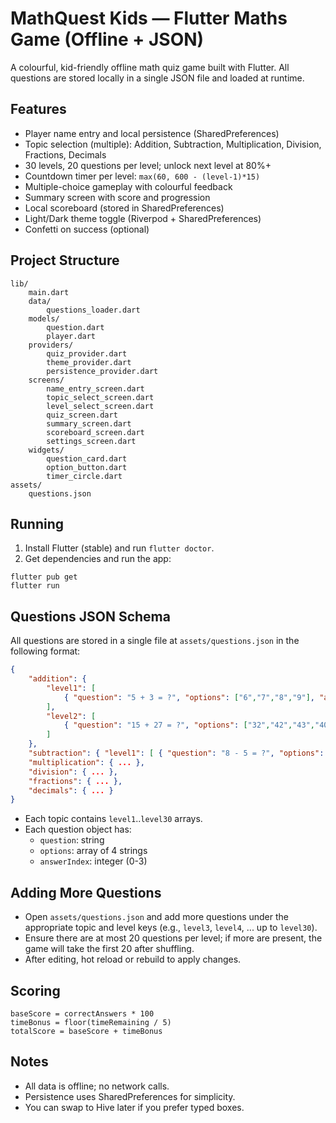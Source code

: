 # MathQuest Kids — Flutter Maths Game (Offline + JSON)

A colourful, kid-friendly offline math quiz game built with Flutter. All questions are stored locally in a single JSON file and loaded at runtime.

## Features
- Player name entry and local persistence (SharedPreferences)
- Topic selection (multiple): Addition, Subtraction, Multiplication, Division, Fractions, Decimals
- 30 levels, 20 questions per level; unlock next level at 80%+
- Countdown timer per level: `max(60, 600 - (level-1)*15)`
- Multiple-choice gameplay with colourful feedback
- Summary screen with score and progression
- Local scoreboard (stored in SharedPreferences)
- Light/Dark theme toggle (Riverpod + SharedPreferences)
- Confetti on success (optional)

## Project Structure
```
lib/
	main.dart
	data/
		questions_loader.dart
	models/
		question.dart
		player.dart
	providers/
		quiz_provider.dart
		theme_provider.dart
		persistence_provider.dart
	screens/
		name_entry_screen.dart
		topic_select_screen.dart
		level_select_screen.dart
		quiz_screen.dart
		summary_screen.dart
		scoreboard_screen.dart
		settings_screen.dart
	widgets/
		question_card.dart
		option_button.dart
		timer_circle.dart
assets/
	questions.json
```

## Running
1. Install Flutter (stable) and run `flutter doctor`.
2. Get dependencies and run the app:

```
flutter pub get
flutter run
```

## Questions JSON Schema
All questions are stored in a single file at `assets/questions.json` in the following format:

```json
{
	"addition": {
		"level1": [
			{ "question": "5 + 3 = ?", "options": ["6","7","8","9"], "answerIndex": 2 }
		],
		"level2": [
			{ "question": "15 + 27 = ?", "options": ["32","42","43","40"], "answerIndex": 1 }
		]
	},
	"subtraction": { "level1": [ { "question": "8 - 5 = ?", "options": ["2","3","4","5"], "answerIndex": 1 } ] },
	"multiplication": { ... },
	"division": { ... },
	"fractions": { ... },
	"decimals": { ... }
}
```

- Each topic contains `level1`..`level30` arrays.
- Each question object has:
	- `question`: string
	- `options`: array of 4 strings
	- `answerIndex`: integer (0-3)

## Adding More Questions
- Open `assets/questions.json` and add more questions under the appropriate topic and level keys (e.g., `level3`, `level4`, ... up to `level30`).
- Ensure there are at most 20 questions per level; if more are present, the game will take the first 20 after shuffling.
- After editing, hot reload or rebuild to apply changes.

## Scoring
```
baseScore = correctAnswers * 100
timeBonus = floor(timeRemaining / 5)
totalScore = baseScore + timeBonus
```

## Notes
- All data is offline; no network calls.
- Persistence uses SharedPreferences for simplicity.
- You can swap to Hive later if you prefer typed boxes.
